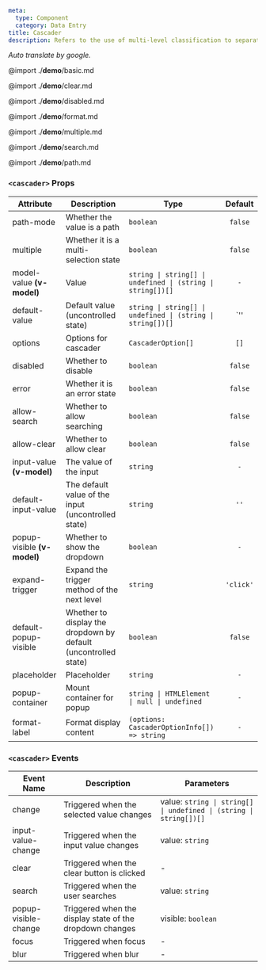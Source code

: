 ```yaml
meta:
  type: Component
  category: Data Entry
title: Cascader
description: Refers to the use of multi-level classification to separate the options when the number of selector options is large.
```

*Auto translate by google.*

@import ./__demo__/basic.md

@import ./__demo__/clear.md

@import ./__demo__/disabled.md

@import ./__demo__/format.md

@import ./__demo__/multiple.md

@import ./__demo__/search.md

@import ./__demo__/path.md


### `<cascader>` Props

|Attribute|Description|Type|Default|
|---|---|---|:---:|
|path-mode|Whether the value is a path|`boolean`|`false`|
|multiple|Whether it is a multi-selection state|`boolean`|`false`|
|model-value **(v-model)**|Value|`string \| string[] \| undefined \| (string \| string[])[]`|`-`|
|default-value|Default value (uncontrolled state)|`string \| string[] \| undefined \| (string \| string[])[]`|`'' | undefined | []`|
|options|Options for cascader|`CascaderOption[]`|`[]`|
|disabled|Whether to disable|`boolean`|`false`|
|error|Whether it is an error state|`boolean`|`false`|
|allow-search|Whether to allow searching|`boolean`|`false`|
|allow-clear|Whether to allow clear|`boolean`|`false`|
|input-value **(v-model)**|The value of the input|`string`|`-`|
|default-input-value|The default value of the input (uncontrolled state)|`string`|`''`|
|popup-visible **(v-model)**|Whether to show the dropdown|`boolean`|`-`|
|expand-trigger|Expand the trigger method of the next level|`string`|`'click'`|
|default-popup-visible|Whether to display the dropdown by default (uncontrolled state)|`boolean`|`false`|
|placeholder|Placeholder|`string`|`-`|
|popup-container|Mount container for popup|`string \| HTMLElement \| null \| undefined`|`-`|
|format-label|Format display content|`(options: CascaderOptionInfo[]) => string`|`-`|
### `<cascader>` Events

|Event Name|Description|Parameters|
|---|---|---|
|change|Triggered when the selected value changes|value: `string \| string[] \| undefined \| (string \| string[])[]`|
|input-value-change|Triggered when the input value changes|value: `string`|
|clear|Triggered when the clear button is clicked|-|
|search|Triggered when the user searches|value: `string`|
|popup-visible-change|Triggered when the display state of the dropdown changes|visible: `boolean`|
|focus|Triggered when focus|-|
|blur|Triggered when blur|-|


